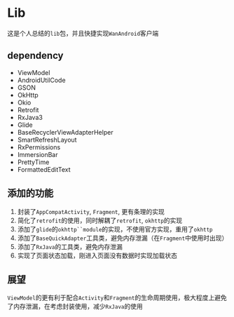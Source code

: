 # Lib

这是个人总结的`lib`包，并且快捷实现`WanAndroid`客户端

## dependency

* ViewModel
* AndroidUtilCode
* GSON
* OkHttp
* Okio
* Retrofit
* RxJava3
* Glide
* BaseRecyclerViewAdapterHelper
* SmartRefreshLayout
* RxPermissions
* ImmersionBar
* PrettyTime
* FormattedEditText

## 添加的功能

1. 封装了`AppCompatActivity`, `Fragment`, 更有条理的实现
2. 简化了`retrofit`的使用，同时解耦了`retrofit`, `okhttp`的实现
3. 添加了`glide`的`okhttp``module`的实现，不使用官方实现，重用了`okhttp`
4. 添加了`BaseQuickAdapter`工具类，避免内存泄漏（在`Fragment`中使用时出现）
5. 添加了`RxJava`的工具类，避免内存泄漏
6. 实现了页面状态加载，刚进入页面没有数据时实现加载状态

## 展望

`ViewModel`的更有利于配合`Activity`和`Fragment`的生命周期使用，极大程度上避免了内存泄漏，在考虑封装使用，减少`RxJava`的使用

